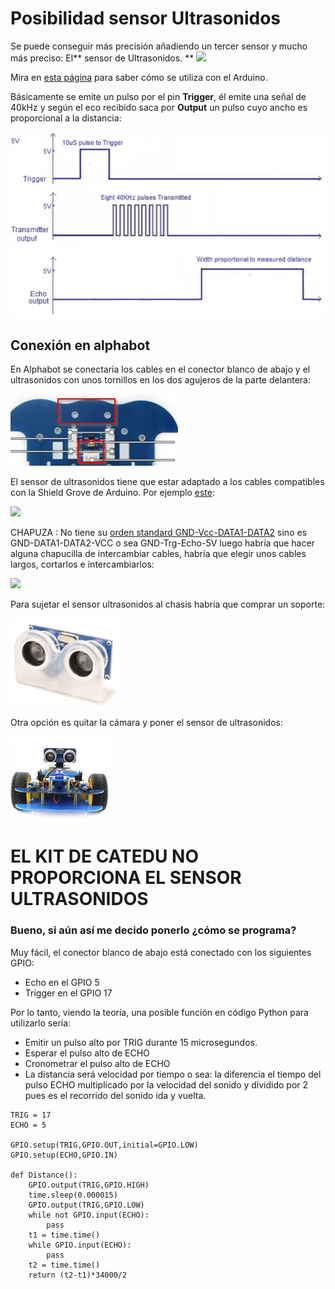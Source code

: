 # Posibilidad sensor Ultrasonidos

Se puede conseguir más precisión añadiendo un tercer sensor y mucho más preciso: El** sensor de Ultrasonidos.
**
![](https://catedu.github.io/programa-arduino-mediante-codigo/img/Captura_de_pantalla_2015-04-01_a_las_22.40.00.png)

Mira en [esta página](https://catedu.github.io/programa-arduino-mediante-codigo/sensor_de_ultrasonidos.html) para saber cómo se utiliza con el Arduino.

Básicamente se emite un pulso por el pin **Trigger**, él emite una señal de 40kHz y según el eco recibido saca por **Output** un pulso cuyo ancho es proporcional a la distancia:

![](/assets/ultrasonidos.jpg)

## Conexión en alphabot

En Alphabot se conectaría los cables en el conector blanco de abajo y el ultrasonidos con unos tornillos en los dos agujeros de la parte delantera:

![](/assets/conexionUS.jpg)

El sensor de ultrasonidos tiene que estar adaptado a los cables compatibles con la Shield Grove de Arduino. Por ejemplo [este](https://www.seeedstudio.com/Grove-Ultrasonic-Ranger-p-960.html):

![](https://statics3.seeedstudio.com/seeed/img/2016-09/kIyY21sbC6ct7JYzCWf1mAPs.jpg)

CHAPUZA : No tiene su [orden standard GND-Vcc-DATA1-DATA2](http://wiki.seeedstudio.com/Grove_System/) sino es GND-DATA1-DATA2-VCC o sea GND-Trg-Echo-5V luego habría que hacer alguna chapucilla de intercambiar cables, habría que elegir unos cables largos, cortarlos e intercambiarlos:

![](https://statics3.seeedstudio.com/seeed/file/2018-02/bazaar707576_img_5936a.JPG)

Para sujetar el sensor ultrasonidos al chasis habría que comprar un soporte:

![](/assets/soporteus.png)

Otra opción es quitar la cámara y poner el sensor de ultrasonidos:

![](/assets/brazous.png)

# EL KIT DE CATEDU NO PROPORCIONA EL SENSOR ULTRASONIDOS

### Bueno, si aún así me decido ponerlo ¿cómo se programa?

Muy fácil, el conector blanco de abajo está conectado con los siguientes GPIO:

* Echo en el GPIO 5
* Trigger en el GPIO 17

Por lo tanto, viendo la teoría, una posible función en código Python para utilizarlo sería:

* Emitir un pulso alto por TRIG durante 15 microsegundos.
* Esperar el pulso alto de ECHO
* Cronometrar el pulso alto de ECHO
* La distancia será velocidad por tiempo o sea: la diferencia el tiempo del pulso ECHO multiplicado por la velocidad del sonido y dividido por 2 pues es el recorrido del sonido ida y vuelta.

```cpp+lineNumbers:true
TRIG = 17
ECHO = 5

GPIO.setup(TRIG,GPIO.OUT,initial=GPIO.LOW)
GPIO.setup(ECHO,GPIO.IN)

def Distance():
    GPIO.output(TRIG,GPIO.HIGH)
    time.sleep(0.000015)
    GPIO.output(TRIG,GPIO.LOW)
    while not GPIO.input(ECHO):
        pass
    t1 = time.time()
    while GPIO.input(ECHO):
        pass
    t2 = time.time()
    return (t2-t1)*34000/2
```
